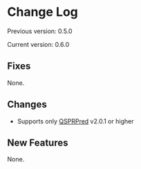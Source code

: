 # Change Log

Previous version: 0.5.0

Current version: 0.6.0


## Fixes

None.

## Changes

- Supports only [QSPRPred](https://github.com/CDDLeiden/QSPRPred) v2.0.1 or higher

## New Features

None.